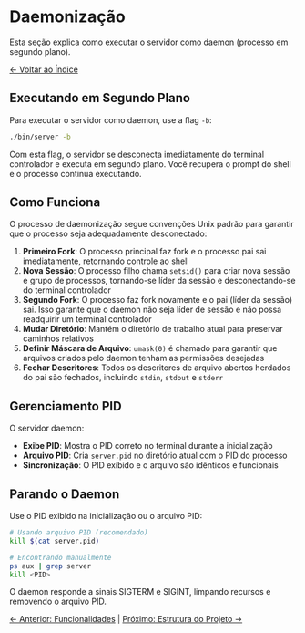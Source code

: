 # Daemonização

Esta seção explica como executar o servidor como daemon (processo em segundo plano).

[<- Voltar ao Índice](./index.md)

## Executando em Segundo Plano

Para executar o servidor como daemon, use a flag `-b`:

```bash
./bin/server -b
```

Com esta flag, o servidor se desconecta imediatamente do terminal controlador e executa em segundo plano. Você recupera o prompt do shell e o processo continua executando.

## Como Funciona

O processo de daemonização segue convenções Unix padrão para garantir que o processo seja adequadamente desconectado:

1. **Primeiro Fork**: O processo principal faz fork e o processo pai sai imediatamente, retornando controle ao shell
2. **Nova Sessão**: O processo filho chama `setsid()` para criar nova sessão e grupo de processos, tornando-se líder da sessão e desconectando-se do terminal controlador
3. **Segundo Fork**: O processo faz fork novamente e o pai (líder da sessão) sai. Isso garante que o daemon não seja líder de sessão e não possa readquirir um terminal controlador
4. **Mudar Diretório**: Mantém o diretório de trabalho atual para preservar caminhos relativos
5. **Definir Máscara de Arquivo**: `umask(0)` é chamado para garantir que arquivos criados pelo daemon tenham as permissões desejadas
6. **Fechar Descritores**: Todos os descritores de arquivo abertos herdados do pai são fechados, incluindo `stdin`, `stdout` e `stderr`

## Gerenciamento PID

O servidor daemon:
- **Exibe PID**: Mostra o PID correto no terminal durante a inicialização
- **Arquivo PID**: Cria `server.pid` no diretório atual com o PID do processo
- **Sincronização**: O PID exibido e o arquivo são idênticos e funcionais

## Parando o Daemon

Use o PID exibido na inicialização ou o arquivo PID:

```bash
# Usando arquivo PID (recomendado)
kill $(cat server.pid)

# Encontrando manualmente
ps aux | grep server
kill <PID>
```

O daemon responde a sinais SIGTERM e SIGINT, limpando recursos e removendo o arquivo PID.

[<- Anterior: Funcionalidades](./features.md) | [Próximo: Estrutura do Projeto ->](./project-structure.md)
